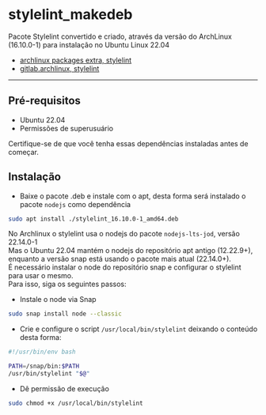 # stylelint_makedeb

Pacote Stylelint convertido e criado, através da versão do ArchLinux (16.10.0-1) para instalação no Ubuntu Linux 22.04

- [archlinux packages extra, stylelint](https://archlinux.org/packages/extra/any/stylelint/)   
- [gitlab.archlinux, stylelint](https://gitlab.archlinux.org/archlinux/packaging/packages/stylelint)  
___
## Pré-requisitos

- Ubuntu 22.04
- Permissões de superusuário

Certifique-se de que você tenha essas dependências instaladas antes de começar.

## Instalação

- Baixe o pacote .deb e instale com o apt, desta forma será instalado o pacote `nodejs` como dependência
```bash
sudo apt install ./stylelint_16.10.0-1_amd64.deb
```

No Archlinux o stylelint usa o nodejs do pacote `nodejs-lts-jod`, versão 22.14.0-1  
Mas o Ubuntu 22.04 mantém o nodejs do repositório apt antigo (12.22.9+), enquanto a versão snap está usando o pacote mais atual (22.14.0+).  
É necessário instalar o node do repositório snap e configurar o stylelint para usar o mesmo.  
Para isso, siga os seguintes passos:  

- Instale o node via Snap
```bash
sudo snap install node --classic
```
- Crie e configure o script `/usr/local/bin/stylelint` deixando o conteúdo desta forma:

```bash
#!/usr/bin/env bash

PATH=/snap/bin:$PATH
/usr/bin/stylelint "$@"
```
- Dê permissão de execução
```bash
sudo chmod +x /usr/local/bin/stylelint
```
